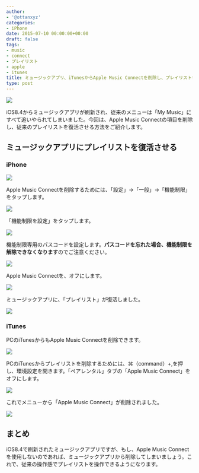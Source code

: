 ```yaml
---
author:
- '@ottanxyz'
categories:
- iPhone
date: 2015-07-10 00:00:00+00:00
draft: false
tags:
- music
- connect
- プレイリスト
- apple
- itunes
title: ミュージックアプリ、iTunesからApple Music Connectを削除し、プレイリストを復活させる方法
type: post
---
```


![](150710-55a0575b5fcea.jpg)

iOS8.4からミュージックアプリが刷新され、従来のメニューは「My Music」にすべて追いやられてしまいました。今回は、Apple Music Connectの項目を削除し、従来のプレイリストを復活させる方法をご紹介します。

## ミュージックアプリにプレイリストを復活させる

### iPhone

![](150710-55a057333189f.png)

Apple Music Connectを削除するためには、「設定」→「一般」→「機能制限」をタップします。

![](150710-55a05738cd901.png)

「機能制限を設定」をタップします。

![](150710-55a0573c003fc.png)

機能制限専用のパスコードを設定します。**パスコードを忘れた場合、機能制限を解除できなくなります**のでご注意ください。

![](150710-55a057401292b.png)

Apple Music Connectを、オフにします。

![](150710-55a0574512d54.png)

ミュージックアプリに、「プレイリスト」が復活しました。

![](150710-55a0574b48903.png)

### iTunes

PCのiTunesからもApple Music Connectを削除できます。

![](150710-55a0574fe6c7e.png)

PCのiTunesからプレイリストを削除するためには、⌘（command）+,を押し、環境設定を開きます。「ペアレンタル」タブの「Apple Music Connect」をオフにします。

![](150710-55a05757bd8bb.png)

これでメニューから「Apple Music Connect」が削除されました。

![](150710-55a0575402854.png)

## まとめ

iOS8.4で刷新されたミュージックアプリですが、もし、Apple Music Connectを使用しないのであれば、ミュージックアプリから削除してしまいましょう。これで、従来の操作感でプレイリストを操作できるようになります。
